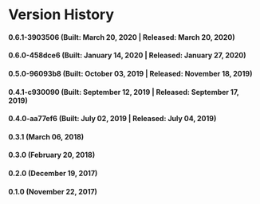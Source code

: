 # Version History


#### 0.6.1-3903506 (Built: March 20, 2020 | Released: March 20, 2020)

#### 0.6.0-458dce6 (Built: January 14, 2020 | Released: January 27, 2020)

#### 0.5.0-96093b8 (Built: October 03, 2019 | Released: November 18, 2019)

#### 0.4.1-c930090 (Built: September 12, 2019 | Released: September 17, 2019)

#### 0.4.0-aa77ef6 (Built: July 02, 2019 | Released: July 04, 2019)

#### 0.3.1 (March 06, 2018)

#### 0.3.0 (February 20, 2018)

#### 0.2.0 (December 19, 2017)

#### 0.1.0 (November 22, 2017)